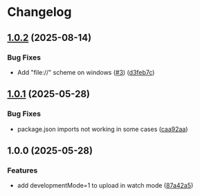 # Changelog

## [1.0.2](https://github.com/SuperFlyTV/sofie-blueprint-tools/compare/v1.0.1...v1.0.2) (2025-08-14)


### Bug Fixes

* Add "file://" scheme on windows ([#3](https://github.com/SuperFlyTV/sofie-blueprint-tools/issues/3)) ([d3feb7c](https://github.com/SuperFlyTV/sofie-blueprint-tools/commit/d3feb7c60e0b9456adab15a9cf3a432f3223a39c))

## [1.0.1](https://github.com/SuperFlyTV/sofie-blueprint-tools/compare/v1.0.0...v1.0.1) (2025-05-28)


### Bug Fixes

* package.json imports not working in some cases ([caa92aa](https://github.com/SuperFlyTV/sofie-blueprint-tools/commit/caa92aa2797da70c9e03b9c203b84e824b27ee7e))

## 1.0.0 (2025-05-28)


### Features

* add developmentMode=1 to upload in watch mode ([87a42a5](https://github.com/SuperFlyTV/sofie-blueprint-tools/commit/87a42a554657f808420b6b153866321e3fa74f23))
